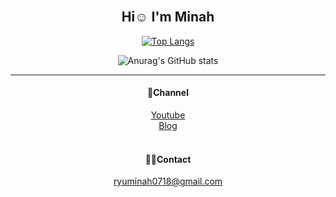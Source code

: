 <div align = "center"><br/>

 __Hi☺️ I'm Minah__
 ---
 
[![Top Langs](https://github-readme-stats.vercel.app/api/top-langs/?username=Ryuminah&thema=nord&langs_count=4&layout=compact&hide=Batchfile,c&show_icons=true&theme=nord)](https://github.com/anuraghazra/github-readme-stats)  


![Anurag's GitHub stats](https://github-readme-stats.vercel.app/api?username=Ryuminah&count_private=true&show_icons=true&theme=nord&hide_title=true&hide=prs)  

---


 #### 🦖Channel  
 [Youtube](https://www.youtube.com/channel/UCJ12yTJr8-HgEyZ68n8-eXQ)  
 [Blog](https://blog.naver.com/hellorma)  
<br/>
 
 #### 🐻‍❄️Contact  
 ryuminah0718@gmail.com
</div>
